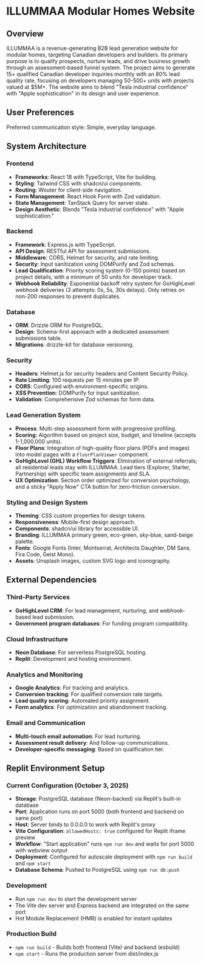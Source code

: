 # ILLUMMAA Modular Homes Website

## Overview
ILLUMMAA is a revenue-generating B2B lead generation website for modular homes, targeting Canadian developers and builders. Its primary purpose is to qualify prospects, nurture leads, and drive business growth through an assessment-based funnel system. The project aims to generate 15+ qualified Canadian developer inquiries monthly with an 80% lead quality rate, focusing on developers managing 50-500+ units with projects valued at $5M+. The website aims to blend "Tesla industrial confidence" with "Apple sophistication" in its design and user experience.

## User Preferences
Preferred communication style: Simple, everyday language.

## System Architecture

### Frontend
- **Frameworks**: React 18 with TypeScript, Vite for building.
- **Styling**: Tailwind CSS with shadcn/ui components.
- **Routing**: Wouter for client-side navigation.
- **Form Management**: React Hook Form with Zod validation.
- **State Management**: TanStack Query for server state.
- **Design Aesthetic**: Blends "Tesla industrial confidence" with "Apple sophistication."

### Backend
- **Framework**: Express.js with TypeScript.
- **API Design**: RESTful API for assessment submissions.
- **Middleware**: CORS, Helmet for security, and rate limiting.
- **Security**: Input sanitization using DOMPurify and Zod schemas.
- **Lead Qualification**: Priority scoring system (0-150 points) based on project details, with a minimum of 50 units for developer track.
- **Webhook Reliability**: Exponential backoff retry system for GoHighLevel webhook deliveries (3 attempts: 0s, 5s, 30s delays). Only retries on non-200 responses to prevent duplicates.

### Database
- **ORM**: Drizzle ORM for PostgreSQL.
- **Design**: Schema-first approach with a dedicated assessment submissions table.
- **Migrations**: drizzle-kit for database versioning.

### Security
- **Headers**: Helmet.js for security headers and Content Security Policy.
- **Rate Limiting**: 100 requests per 15 minutes per IP.
- **CORS**: Configured with environment-specific origins.
- **XSS Prevention**: DOMPurify for input sanitization.
- **Validation**: Comprehensive Zod schemas for form data.

### Lead Generation System
- **Process**: Multi-step assessment form with progressive profiling.
- **Scoring**: Algorithm based on project size, budget, and timeline (accepts 1-1,000,000 units).
- **Floor Plans**: Integration of high-quality floor plans (PDFs and images) into model pages with a `FloorPlanViewer` component.
- **GoHighLevel (GHL) Workflow Triggers**: Elimination of external referrals; all residential leads stay with ILLUMMAA. Lead tiers (Explorer, Starter, Partnership) with specific team assignments and SLA.
- **UX Optimization**: Section order optimized for conversion psychology, and a sticky "Apply Now" CTA button for zero-friction conversion.

### Styling and Design System
- **Theming**: CSS custom properties for design tokens.
- **Responsiveness**: Mobile-first design approach.
- **Components**: shadcn/ui library for accessible UI.
- **Branding**: ILLUMMAA primary green, eco-green, sky-blue, sand-beige palette.
- **Fonts**: Google Fonts (Inter, Montserrat, Architects Daughter, DM Sans, Fira Code, Geist Mono).
- **Assets**: Unsplash images, custom SVG logo and iconography.

## External Dependencies

### Third-Party Services
- **GoHighLevel CRM**: For lead management, nurturing, and webhook-based lead submission.
- **Government program databases**: For funding program compatibility.

### Cloud Infrastructure
- **Neon Database**: For serverless PostgreSQL hosting.
- **Replit**: Development and hosting environment.

### Analytics and Monitoring
- **Google Analytics**: For tracking and analytics.
- **Conversion tracking**: For qualified conversion rate targets.
- **Lead quality scoring**: Automated priority assignment.
- **Form analytics**: For optimization and abandonment tracking.

### Email and Communication
- **Multi-touch email automation**: For lead nurturing.
- **Assessment result delivery**: And follow-up communications.
- **Developer-specific messaging**: Based on qualification tier.

## Replit Environment Setup

### Current Configuration (October 3, 2025)
- **Storage**: PostgreSQL database (Neon-backed) via Replit's built-in database
- **Port**: Application runs on port 5000 (both frontend and backend on same port)
- **Host**: Server binds to 0.0.0.0 to work with Replit's proxy
- **Vite Configuration**: `allowedHosts: true` configured for Replit iframe preview
- **Workflow**: "Start application" runs `npm run dev` and waits for port 5000 with webview output
- **Deployment**: Configured for autoscale deployment with `npm run build` and `npm start`
- **Database Schema**: Pushed to PostgreSQL using `npm run db:push`

### Development
- Run `npm run dev` to start the development server
- The Vite dev server and Express backend are integrated on the same port
- Hot Module Replacement (HMR) is enabled for instant updates

### Production Build
- `npm run build` - Builds both frontend (Vite) and backend (esbuild)
- `npm start` - Runs the production server from dist/index.js
